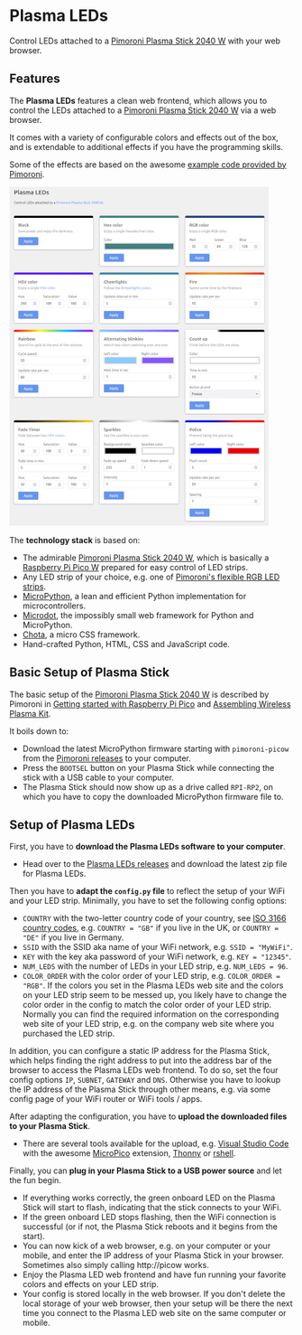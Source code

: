 # Plasma LEDs

Control LEDs attached to a [Pimoroni Plasma Stick 2040 W](https://shop.pimoroni.com/products/plasma-stick-2040-w) with your web browser.

## Features

The **Plasma LEDs** features a clean web frontend, which allows you to control the LEDs attached to a [Pimoroni Plasma Stick 2040 W](https://shop.pimoroni.com/products/plasma-stick-2040-w) via a web browser.

It comes with a variety of configurable colors and effects out of the box, and is extendable to additional effects if you have the programming skills.

Some of the effects are based on the awesome [example code provided by Pimoroni](https://github.com/pimoroni/pimoroni-pico/tree/main/micropython/examples/plasma_stick).

![Screenshot of Plasma LEDs web frontend](plasma-leds.png)

The **technology stack** is based on:

- The admirable [Pimoroni Plasma Stick 2040 W](https://shop.pimoroni.com/products/plasma-stick-2040-w), which is basically a [Raspberry Pi Pico W](https://www.raspberrypi.com/products/raspberry-pi-pico/) prepared for easy control of LED strips.
- Any LED strip of your choice, e.g. one of [Pimoroni's flexible RGB LED strips](https://shop.pimoroni.com/collections/flexible-rgb-led-strips).
- [MicroPython](https://micropython.org/), a lean and efficient Python implementation for microcontrollers.
- [Microdot](https://github.com/miguelgrinberg/microdot), the impossibly small web framework for Python and MicroPython.
- [Chota](https://jenil.github.io/chota/), a micro CSS framework.
- Hand-crafted Python, HTML, CSS and JavaScript code.

## Basic Setup of Plasma Stick

The basic setup of the [Pimoroni Plasma Stick 2040 W](https://shop.pimoroni.com/products/plasma-stick-2040-w) is described by Pimoroni in [Getting started with Raspberry Pi Pico](https://learn.pimoroni.com/tutorial/hel/getting-started-with-pico) and [Assembling Wireless Plasma Kit](https://learn.pimoroni.com/article/assembling-wireless-plasma-kit).

It boils down to:

- Download the latest MicroPython firmware starting with `pimoroni-picow` from the [Pimoroni releases](https://github.com/pimoroni/pimoroni-pico/releases) to your computer.
- Press the `BOOTSEL` button on your Plasma Stick while connecting the stick with a USB cable to your computer.
- The Plasma Stick should now show up as a drive called `RPI-RP2`, on which you have to copy the downloaded MicroPython firmware file to.

## Setup of Plasma LEDs

First, you have to **download the Plasma LEDs software to your computer**.

- Head over to the [Plasma LEDs releases](https://github.com/bitcdr/plasma-leds/releases/) and download the latest zip file for Plasma LEDs.

Then you have to **adapt the `config.py` file** to reflect the setup of your WiFi and your LED strip.
Minimally, you have to set the following config options:

- `COUNTRY` with the two-letter country code of your country, see [ISO 3166 country codes](https://en.wikipedia.org/wiki/List_of_ISO_3166_country_codes), e.g. `COUNTRY = "GB"` if you live in the UK, or `COUNTRY = "DE"` if you live in Germany.
- `SSID` with the SSID aka name of your WiFi network, e.g. `SSID = "MyWiFi"`.
- `KEY` with the key aka password of your WiFi network, e.g. `KEY = "12345"`.
- `NUM_LEDS` with the number of LEDs in your LED strip, e.g. `NUM_LEDS = 96`.
- `COLOR_ORDER` with the color order of your LED strip, e.g. `COLOR_ORDER = "RGB"`.
If the colors you set in the Plasma LEDs web site and the colors on your LED strip seem to be messed up, you likely have to change the color order in the config to match the color order of your LED strip.
Normally you can find the required information on the corresponding web site of your LED strip, e.g. on the company web site where you purchased the LED strip.

In addition, you can configure a static IP address for the Plasma Stick, which helps finding the right address to put into the address bar of the browser to access the Plasma LEDs web frontend.
To do so, set the four config options `IP`, `SUBNET`, `GATEWAY` and `DNS`.
Otherwise you have to lookup the IP address of the Plasma Stick through other means, e.g. via some config page of your WiFi router or WiFi tools / apps.

After adapting the configuration, you have to **upload the downloaded files to your Plasma Stick**.

- There are several tools available for the upload, e.g. [Visual Studio Code](https://code.visualstudio.com/) with the awesome [MicroPico](https://marketplace.visualstudio.com/items?itemName=paulober.pico-w-go) extension, [Thonny](https://thonny.org/) or [rshell](https://github.com/dhylands/rshell).

Finally, you can **plug in your Plasma Stick to a USB power source** and let the fun begin.

- If everything works correctly, the green onboard LED on the Plasma Stick will start to flash, indicating that the stick connects to your WiFi.
- If the green onboard LED stops flashing, then the WiFi connection is successful (or if not, the Plasma Stick reboots and it begins from the start).
- You can now kick of a web browser, e.g. on your computer or your mobile, and enter the IP address of your Plasma Stick in your browser.
Sometimes also simply calling http://picow works.
- Enjoy the Plasma LED web frontend and have fun running your favorite colors and effects on your LED strip.
- Your config is stored locally in the web browser.
If you don't delete the local storage of your web browser, then your setup will be there the next time you connect to the Plasma LED web site on the same computer or mobile.
